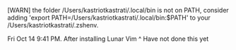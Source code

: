 [WARN] the folder /Users/kastriotkastrati/.local/bin is not on PATH, consider adding 'export PATH=/Users/kastriotkastrati/.local/bin:$PATH' to your /Users/kastriotkastrati/.zshenv.

Fri Oct 14 9:41 PM. After installing Lunar Vim
^ Have not done this yet
